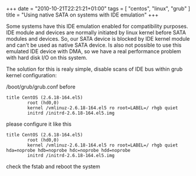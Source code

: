 +++
date = "2010-10-21T22:21:21+01:00"
tags = [ "centos", "linux", "grub" ]
title = "Using native SATA on systems with IDE emulation"
+++

Some systems have this IDE emulation enabled for compatibility purposes.
IDE module and devices are normally initiated by linux kernel before SATA modules and devices.
So, our SATA device is blocked by IDE kernel module and can't be used as native SATA device. Is also not possible to use this emulated IDE device with DMA, so we have a real performance problem with hard disk I/O on this system.

<!-- more -->

The solution for this is realy simple, disable scans of IDE bus within grub kernel configuration:

/boot/grub/grub.conf before

```text
title CentOS (2.6.18-164.el5)
        root (hd0,0)
        kernel /vmlinuz-2.6.18-164.el5 ro root=LABEL=/ rhgb quiet
        initrd /initrd-2.6.18-164.el5.img
```

please configure it like this

```text
title CentOS (2.6.18-164.el5)
        root (hd0,0)
        kernel /vmlinuz-2.6.18-164.el5 ro root=LABEL=/ rhgb quiet hda=noprobe hdb=noprobe hdc=noprobe hdd=noprobe
        initrd /initrd-2.6.18-164.el5.img
```

check the fstab and reboot the system
